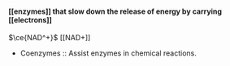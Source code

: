 #### [[enzymes]] that slow down the release of energy by carrying [[electrons]]
$\ce{NAD^+}$
[[NAD+]]

- Coenzymes :: Assist enzymes in chemical reactions.
<!--ID: 1691317866646-->

